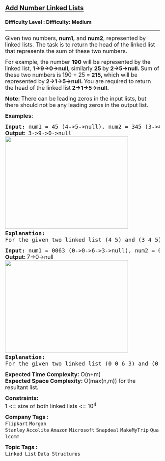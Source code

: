 <h2><a href="https://www.geeksforgeeks.org/problems/add-two-numbers-represented-by-linked-lists/1?itm_source=geeksforgeeks&itm_medium=article&itm_campaign=practice_card">Add Number Linked Lists</a></h2><h3>Difficulty Level : Difficulty: Medium</h3><hr><div class="problems_problem_content__Xm_eO"><p><span style="font-size: 18px;">Given two numbers, <strong>num1,</strong> and <strong>num2</strong>, represented by linked lists. The task is to return the head of the linked list that represents the sum of these two numbers. </span></p>
<p><span style="font-size: 18px;">For example, the number <strong>190</strong> will be represented by the linked list, <strong>1-&gt;9-&gt;0-&gt;null, </strong>similarly <strong>25 </strong>by <strong>2-&gt;5-&gt;null. </strong>Sum of these two numbers is<strong> </strong>190 + 25 =<strong> 215, </strong>which will be represented by<strong> 2-&gt;1-&gt;5-&gt;null. </strong>You are required to return the head of the linked list<strong> 2-&gt;1-&gt;5-&gt;null.</strong></span></p>
<p><span style="font-size: 18px;"><strong>Note: </strong>There can be leading zeros in the input lists, but there should not be any leading zeros in the output list.</span></p>
<p><span style="font-size: 18px;"><strong>Examples:</strong></span></p>
<pre><span style="font-size: 18px;"><strong>Input: </strong>num1 = 45 (4-&gt;5-&gt;null), num2 = 345 (3-&gt;4-&gt;5-&gt;null)<br></span><span style="font-size: 18px;"><strong style="font-family: -apple-system, BlinkMacSystemFont, 'Segoe UI', Roboto, Oxygen, Ubuntu, Cantarell, 'Open Sans', 'Helvetica Neue', sans-serif;">Output:  </strong>3-&gt;9-&gt;0-&gt;null&nbsp; <strong style="font-family: -apple-system, BlinkMacSystemFont, 'Segoe UI', Roboto, Oxygen, Ubuntu, Cantarell, 'Open Sans', 'Helvetica Neue', sans-serif;"><br></strong><img src="https://media.geeksforgeeks.org/img-practice/prod/addEditProblem/700043/Web/Other/blobid1_1721847725.png" width="400" height="300"> <strong>
Explanation: <br></strong>For the given two linked list (4 5) and (3 4 5), after adding the two linked list resultant linked list will be (3 9 0).</span></pre>
<pre><span style="font-size: 18px;"><strong>Input: </strong>num1 = 0063 (0-&gt;0-&gt;6-&gt;3-&gt;null), num2 = 07 (0-&gt;7-&gt;null)<br><strong style="font-family: -apple-system, BlinkMacSystemFont, 'Segoe UI', Roboto, Oxygen, Ubuntu, Cantarell, 'Open Sans', 'Helvetica Neue', sans-serif;">Output: </strong><span style="font-family: -apple-system, BlinkMacSystemFont, 'Segoe UI', Roboto, Oxygen, Ubuntu, Cantarell, 'Open Sans', 'Helvetica Neue', sans-serif;">7-&gt;0-&gt;null</span><br><img src="https://media.geeksforgeeks.org/img-practice/prod/addEditProblem/700043/Web/Other/blobid2_1721847773.png" width="400" height="300"> 
<strong>Explanation: <br></strong>For the given two linked list (0 0 6 3) and (0 7), after adding the two linked list resultant linked list will be (7 0).</span></pre>
<p><span style="font-size: 18px;"><strong>Expected Time Complexity:&nbsp;</strong>O(n+m)<br><strong>Expected Space&nbsp;</strong></span><strong style="font-family: -apple-system, BlinkMacSystemFont, 'Segoe UI', Roboto, Oxygen, Ubuntu, Cantarell, 'Open Sans', 'Helvetica Neue', sans-serif; font-size: 18px;">Complexity</strong><strong style="font-size: 18px; font-family: -apple-system, BlinkMacSystemFont, 'Segoe UI', Roboto, Oxygen, Ubuntu, Cantarell, 'Open Sans', 'Helvetica Neue', sans-serif;">: </strong><span style="font-size: 18px; font-family: -apple-system, BlinkMacSystemFont, 'Segoe UI', Roboto, Oxygen, Ubuntu, Cantarell, 'Open Sans', 'Helvetica Neue', sans-serif;">O(max(n,m)) for the resultant list.</span></p>
<p><span style="font-size: 18px;"><strong>Constraints:</strong></span><br><span style="font-size: 18px;">1 &lt;= size of both linked lists &lt;= 10<sup>4</sup></span></p></div><p><span style=font-size:18px><strong>Company Tags : </strong><br><code>Flipkart</code>&nbsp;<code>Morgan Stanley</code>&nbsp;<code>Accolite</code>&nbsp;<code>Amazon</code>&nbsp;<code>Microsoft</code>&nbsp;<code>Snapdeal</code>&nbsp;<code>MakeMyTrip</code>&nbsp;<code>Qualcomm</code>&nbsp;<br><p><span style=font-size:18px><strong>Topic Tags : </strong><br><code>Linked List</code>&nbsp;<code>Data Structures</code>&nbsp;